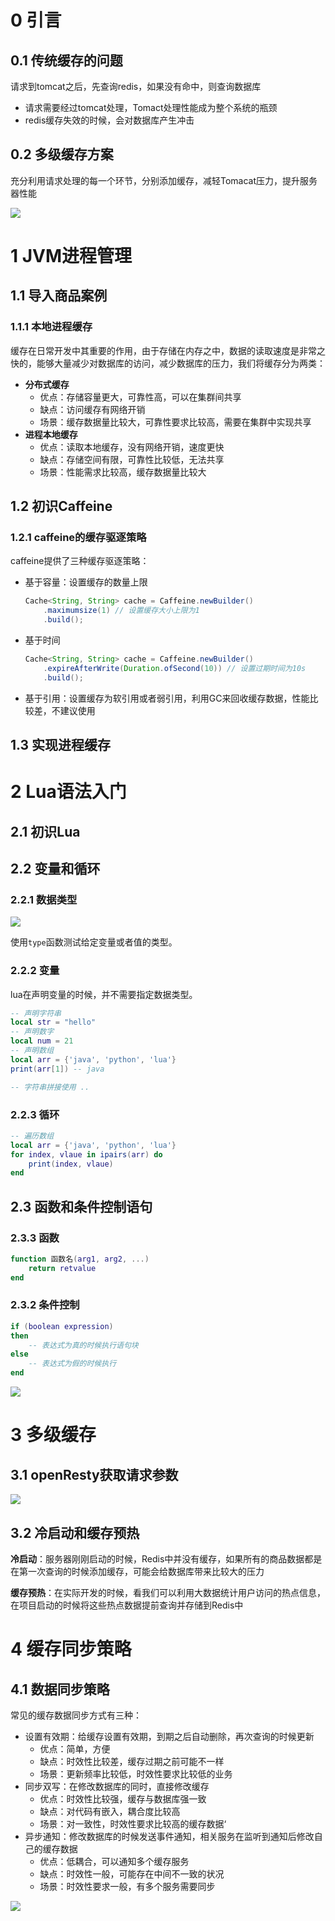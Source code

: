 # 0 引言

## 0.1 传统缓存的问题

请求到tomcat之后，先查询redis，如果没有命中，则查询数据库

* 请求需要经过tomcat处理，Tomact处理性能成为整个系统的瓶颈
* redis缓存失效的时候，会对数据库产生冲击



## 0.2 多级缓存方案

充分利用请求处理的每一个环节，分别添加缓存，减轻Tomacat压力，提升服务器性能

![](https://shepi-1308499968.cos.ap-chengdu.myqcloud.com/img/多级缓存.png)



# 1 JVM进程管理

## 1.1 导入商品案例

### 1.1.1 本地进程缓存

缓存在日常开发中其重要的作用，由于存储在内存之中，数据的读取速度是非常之快的，能够大量减少对数据库的访问，减少数据库的压力，我们将缓存分为两类：

* **分布式缓存**
  * 优点：存储容量更大，可靠性高，可以在集群间共享
  * 缺点：访问缓存有网络开销
  * 场景：缓存数据量比较大，可靠性要求比较高，需要在集群中实现共享
* **进程本地缓存**
  * 优点：读取本地缓存，没有网络开销，速度更快
  * 缺点：存储空间有限，可靠性比较低，无法共享
  * 场景：性能需求比较高，缓存数据量比较大





## 1.2 初识Caffeine

### 1.2.1 caffeine的缓存驱逐策略

caffeine提供了三种缓存驱逐策略：

* 基于容量：设置缓存的数量上限

  ```java
  Cache<String, String> cache = Caffeine.newBuilder()
      .maximumsize(1) // 设置缓存大小上限为1
      .build();
  ```

  

* 基于时间

  ```java
  Cache<String, String> cache = Caffeine.newBuilder()
      .expireAfterWrite(Duration.ofSecond(10)) // 设置过期时间为10s
      .build();
  ```

  

* 基于引用：设置缓存为软引用或者弱引用，利用GC来回收缓存数据，性能比较差，不建议使用



## 1.3 实现进程缓存



# 2 Lua语法入门

## 2.1 初识Lua

## 2.2 变量和循环

### 2.2.1 数据类型

![](https://shepi-1308499968.cos.ap-chengdu.myqcloud.com/img/lua中的数据类型.png)



使用`type`函数测试给定变量或者值的类型。

### 2.2.2 变量

lua在声明变量的时候，并不需要指定数据类型。

```lua
-- 声明字符串
local str = "hello"
-- 声明数字
local num = 21
-- 声明数组
local arr = {'java', 'python', 'lua'}
print(arr[1]) -- java

-- 字符串拼接使用 ..
```

### 2.2.3 循环

```lua
-- 遍历数组
local arr = {'java', 'python', 'lua'}
for index, vlaue in ipairs(arr) do
    print(index, vlaue)
end
```



## 2.3 函数和条件控制语句

### 2.3.3 函数

```lua
function 函数名(arg1, arg2, ...)
    return retvalue
end
```



### 2.3.2 条件控制

```lua
if (boolean expression)
then
    -- 表达式为真的时候执行语句块
else
    -- 表达式为假的时候执行
end
```



![](https://shepi-1308499968.cos.ap-chengdu.myqcloud.com/img/lua中的逻辑判断.png)



# 3 多级缓存

## 3.1 openResty获取请求参数

![](https://shepi-1308499968.cos.ap-chengdu.myqcloud.com/img/openResty获取请求参数.png)

## 3.2 冷启动和缓存预热

**冷启动**：服务器刚刚启动的时候，Redis中并没有缓存，如果所有的商品数据都是在第一次查询的时候添加缓存，可能会给数据库带来比较大的压力

**缓存预热**：在实际开发的时候，看我们可以利用大数据统计用户访问的热点信息，在项目启动的时候将这些热点数据提前查询并存储到Redis中



# 4 缓存同步策略

## 4.1 数据同步策略

常见的缓存数据同步方式有三种：

* 设置有效期：给缓存设置有效期，到期之后自动删除，再次查询的时候更新
  * 优点：简单，方便
  * 缺点：时效性比较差，缓存过期之前可能不一样
  * 场景：更新频率比较低，时效性要求比较低的业务
* 同步双写：在修改数据库的同时，直接修改缓存
  * 优点：时效性比较强，缓存与数据库强一致
  * 缺点：对代码有嵌入，耦合度比较高
  * 场景：对一致性，时效性要求比较高的缓存数据‘
* 异步通知：修改数据库的时候发送事件通知，相关服务在监听到通知后修改自己的缓存数据
  * 优点：低耦合，可以通知多个缓存服务
  * 缺点：时效性一般，可能存在中间不一致的状况
  * 场景：时效性要求一般，有多个服务需要同步

![](https://shepi-1308499968.cos.ap-chengdu.myqcloud.com/img/canal异步通知.png)

